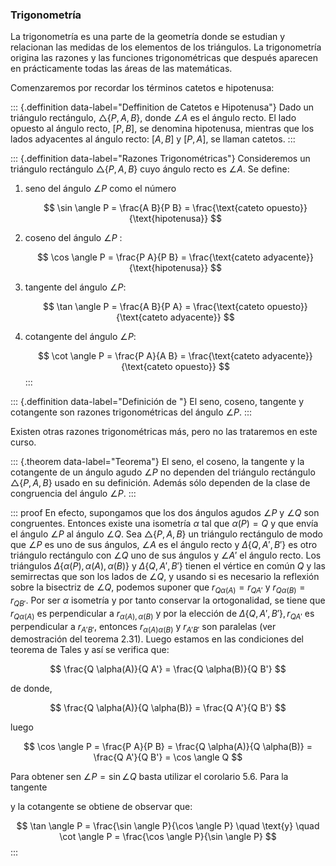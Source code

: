 



### Trigonometría

La trigonometría es una parte de la geometría donde se estudian y relacionan
las medidas de los elementos de los triángulos. La trigonometría origina las
razones y las funciones trigonométricas que después aparecen en
prácticamente todas las áreas de las matemáticas.

Comenzaremos por recordar los términos catetos e hipotenusa:

::: {.deffinition data-label="Deffinition de Catetos e Hipotenusa"}
Dado un triángulo rectángulo, $\triangle\{P, A, B\}$, donde $\angle A$ es el
ángulo recto. El lado opuesto al ángulo recto, $[P, B]$, se denomina
hipotenusa, mientras que los lados adyacentes al ángulo recto: $[A, B]$ y
$[P, A]$, se llaman catetos.
:::

::: {.deffinition data-label="Razones Trigonométricas"}
Consideremos un triángulo rectángulo $\triangle\{P, A, B\}$ cuyo ángulo
recto es $\angle A$. Se define:

<!-- ![Figura 5-6 Triángulo rectángulo](attachment:figura-5-6.png) -->

1.  seno del ángulo $\angle P$ como el número

    $$ \sin \angle P = \frac{A B}{P B} = \frac{\text{cateto
    opuesto}}{\text{hipotenusa}} $$

2.  coseno del ángulo $\angle P$ :

    $$ \cos \angle P = \frac{P A}{P B} = \frac{\text{cateto
    adyacente}}{\text{hipotenusa}} $$

3.  tangente del ángulo $\angle P$:

    $$ \tan \angle P = \frac{A B}{P A} = \frac{\text{cateto
    opuesto}}{\text{cateto adyacente}} $$

4.  cotangente del ángulo $\angle P$:

    $$ \cot \angle P = \frac{P A}{A B} = \frac{\text{cateto
    adyacente}}{\text{cateto opuesto}} $$
:::

::: {.deffinition data-label="Definición de "}
El seno, coseno, tangente y cotangente son razones trigonométricas del
ángulo $\angle P$.
:::

Existen otras razones trigonométricas más, pero no las trataremos en este
curso.

::: {.theorem data-label="Teorema"}
El seno, el coseno, la tangente y la cotangente de un ángulo agudo $\angle
P$ no dependen del triángulo rectángulo $\triangle\{P, A, B\}$ usado en su
definición. Además sólo dependen de la clase de congruencia del ángulo
$\angle P$.
:::

::: proof
En efecto, supongamos que los dos ángulos agudos $\angle P$ y $\angle Q$ son
congruentes. Entonces existe una isometría $\alpha$ tal que $\alpha(P) = Q$
y que envía el ángulo $\angle P$ al ángulo $\angle Q$. Sea $\triangle\{P, A,
B\}$ un triángulo rectángulo de modo que $\angle P$ es uno de sus ángulos,
$\angle A$ es el ángulo recto y $\Delta\left\{Q, A', B'\right\}$ es otro
triángulo rectángulo con $\angle Q$ uno de sus ángulos y $\angle A'$ el
ángulo recto. Los triángulos $\Delta\{\alpha(P), \alpha(A), \alpha(B)\}$ y
$\Delta\left\{Q, A', B'\right\}$ tienen el vértice en común $Q$ y las
semirrectas que son los lados de $\angle Q$, y usando si es necesario la
reflexión sobre la bisectriz de $\angle Q$, podemos suponer que $r_{Q
\alpha(A)} = r_{Q A'}$ y $r_{Q \alpha(B)} = r_{Q B'}$. Por ser $\alpha$
isometría y por tanto conservar la ortogonalidad, se tiene que $r_{Q
\alpha(A)}$ es perpendicular a $r_{\alpha(A), \alpha(B)}$ y por la elección
de $\Delta\left\{Q, A', B'\right\}, r_{Q A'}$ es perpendicular a $r_{A'
B'}$, entonces $r_{\alpha(A) \alpha(B)}$ y $r_{A' B'}$ son paralelas (ver
demostración del teorema 2.31). Luego estamos en las condiciones del teorema
de Tales y así se verifica que:

$$ \frac{Q \alpha(A)}{Q A'} = \frac{Q \alpha(B)}{Q B'} $$

de donde,

$$ \frac{Q \alpha(A)}{Q \alpha(B)} = \frac{Q A'}{Q B'} $$

luego

$$ \cos \angle P = \frac{P A}{P B} = \frac{Q \alpha(A)}{Q \alpha(B)} =
\frac{Q A'}{Q B'} = \cos \angle Q $$

Para obtener sen $\angle P = \sin \angle Q$ basta utilizar el corolario 5.6.
Para la tangente

<!-- ![Figura 5-7 El coseno está bien definido](attachment:figura-5-7.png)
-->

y la cotangente se obtiene de observar que:

$$ \tan \angle P = \frac{\sin \angle P}{\cos \angle P} \quad \text{y} \quad
\cot \angle P = \frac{\cos \angle P}{\sin \angle P} $$
:::




